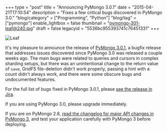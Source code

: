 +++
type = "post"
title = "Announcing PyMongo 3.0.1"
date = "2015-04-21T17:10:54"
description = "Fixes a few critical bugs discovered in PyMongo 3.0."
"blog/category" = ["Programming", "Python"]
"blog/tag" = ["pymongo"]
enable_lightbox = false
thumbnail = "pymongo-301-leaf@240.jpg"
draft = false
legacyid = "5536bc955393741c76451331"
+++

<p><img style="display:block; margin-left:auto; margin-right:auto;" src="pymongo-301-leaf.jpg" alt="Leaf" title="Leaf" /></p>
<p>It's my pleasure to announce the release of <a href="https://pypi.python.org/pypi/pymongo/">PyMongo 3.0.1</a>, a bugfix release that addresses issues discovered since PyMongo 3.0 was released a couple weeks ago. The main bugs were related to queries and cursors in complex sharding setups, but there was an unintentional change to the return value of <code>save</code>, GridFS file-deletion didn't work properly, passing a hint with a count didn't always work, and there were some obscure bugs and undocumented features.</p>
<p>For the full list of bugs fixed in PyMongo 3.0.1, please <a href="https://jira.mongodb.org/browse/PYTHON/fixforversion/15322">see the release in Jira</a>.</p>
<p>If you are using PyMongo 3.0, please upgrade immediately.</p>
<p>If you are on PyMongo 2.8, <a href="http://api.mongodb.org/python/current/changelog.html">read the changelog for major API changes in PyMongo 3</a>, and test your application carefully with PyMongo 3 before deploying.</p>
    